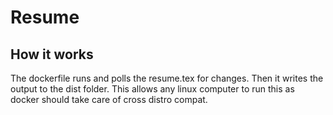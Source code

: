 # Resume

## How it works

The dockerfile runs and polls the resume.tex for changes. Then it writes the output to the dist folder.
This allows any linux computer to run this as docker should take care of cross distro compat.